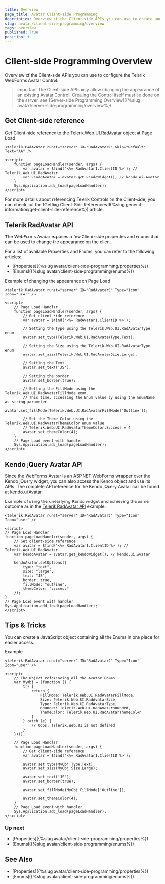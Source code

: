 ```yaml
---
title: Overview
page_title: Avatar Client-side Programming
description: Overview of the Client-side APIs you can use to create and configure the Telerik WebForms Avatar Control.
slug: avatar/client-side-programming/overview
tags: overview
published: True
position: 0
---
```


# Client-side Programming Overview

Overview of the Client-side APIs you can use to configure the Telerik WebForms Avatar Control.

>important The Client-side APIs only allow changing the appearance of an existing Avatar Control. Creating the Control itself must be done on the server, see [Server-side Programming Overview]({%slug avatar/server-side-programming/overview%})

## Get Client-side reference

Get Client-side reference to the Telerik.Web.UI.RadAvatar object at Page Load.

````ASP.NET
<telerik:RadAvatar runat="server" ID="RadAvatar1" Skin="Default" Text="AA" />

<script>
    function pageLoadHandler(sender, args) {
        var avatar = $find('<%= RadAvatar1.ClientID %>'); // Telerik.Web.UI.RadAvatar
        var kendoAvatar = avatar.get_kendoWidget(); // kendo.ui.Avatar
    }
    Sys.Application.add_load(pageLoadHandler);
</script>
````

For more details about referencing Telerik Controls on the Client-side, you can check out the [Getting Client-Side References]({%slug general-information/get-client-side-reference%}) article.

## Telerik RadAvatar API

The WebForms Avatar exposes a few Client-side properties and enums that can be used to change the appearance on the client.

For a list of available Properties and Enums, you can refer to the following articles:
- [Properties]({%slug avatar/client-side-programming/properties%})
- [Enums]({%slug avatar/client-side-programming/enums%})

Example of changing the appearance on Page Load

````ASP.NET
<telerik:RadAvatar runat="server" ID="RadAvatar1" Type="Icon" Icon="user" />

<script>
    // Page Load Handler
    function pageLoadHandler(sender, args) {
        // Get client-side reference
        var avatar = $find('<%= RadAvatar1.ClientID %>');

        // Setting the Type using the Telerik.Web.UI.RadAvatarType enum
        avatar.set_type(Telerik.Web.UI.RadAvatarType.Text);

        // Setting the Size using the Telerik.Web.UI.RadAvatarType enum
        avatar.set_size(Telerik.Web.UI.RadAvatarSize.Large);

        // Setting the Text
        avatar.set_text('JS');

        // Setting the border
        avatar.set_border(true);

        // Setting the FillMode using the Telerik.Web.UI.RadAvatarFillMode enum.
        // This time, accessing the Enum value by using the EnumName as string parameter
        avatar.set_fillMode(Telerik.Web.UI.RadAvatarFillMode['Outline']);

        // Set the Theme Color using the Telerik.Web.UI.RadAvatarThemeColor enum value
        // Telerik.Web.UI.RadAvatarThemeColor.Success = 4
        avatar.set_themeColor(4);
    }
    // Page Load event with handler
    Sys.Application.add_load(pageLoadHandler);
</script>
````

## Kendo jQuery Avatar API

Since the WebForms Avatar is an ASP.NET WebForms wrapper over the Kendo jQuery widget, you can also access the Kendo object and use its APIs. The complete API reference for the Kendo jQuery Avatar can be found at [kendo.ui.Avatar](https://docs.telerik.com/kendo-ui/api/javascript/ui/avatar).

Example of using the underlying Kendo widget and achieving the same outcome as in the [Telerik RadAvatar API](#telerik-radavatar-api) example.

````ASP.NET
<telerik:RadAvatar runat="server" ID="RadAvatar1" Type="Icon" Icon="user" />

<script>
// Page Load Handler
function pageLoadHandler(sender, args) {
    // Get client-side reference
    var avatar = $find('<%= RadAvatar1.ClientID %>'); // Telerik.Web.UI.RadAvatar
    var kendoAvatar = avatar.get_kendoWidget(); // kendo.ui.Avatar

    kendoAvatar.setOptions({
        type: "text",
        size: "large",
        text: "JS",
        border: true,
        fillMode: "outline",
        themeColor: "success"
    });
}
// Page Load event with handler
Sys.Application.add_load(pageLoadHandler);
</script>
````


## Tips & Tricks

You can create a JavaScript object containing all the Enums in one place for easier access.

Example

````ASP.NET
<telerik:RadAvatar runat="server" ID="RadAvatar1" Type="Icon" Icon="user" />

<script>
    // The Object referencing all the Avatar Enums
    var MyObj = (function () {
        try {
            return {
                FillMode: Telerik.Web.UI.RadAvatarFillMode,
                Size: Telerik.Web.UI.RadAvatarSize,
                Type: Telerik.Web.UI.RadAvatarType,
                Rounded: Telerik.Web.UI.RadAvatarRounded,
                ThemeColor: Telerik.Web.UI.RadAvatarThemeColor
            }
        } catch (e) {
            // Oops, Telerik.Web.UI is not defined
        }
    })();

    // Page Load Handler
    function pageLoadHandler(sender, args) {
        // Get client-side reference
        var avatar = $find('<%= RadAvatar1.ClientID %>');

        avatar.set_type(MyObj.Type.Text);
        avatar.set_size(MyObj.Size.Large);

        avatar.set_text('JS');
        avatar.set_border(true);

        avatar.set_fillMode(MyObj.FillMode['Outline']);

        avatar.set_themeColor(4);
    }
    // Page Load event with handler
    Sys.Application.add_load(pageLoadHandler);
</script>
````

### Up next

- [Properties]({%slug avatar/client-side-programming/properties%})
- [Enums]({%slug avatar/client-side-programming/enums%})


## See Also

- [Properties]({%slug avatar/client-side-programming/properties%})
- [Enums]({%slug avatar/client-side-programming/enums%})
